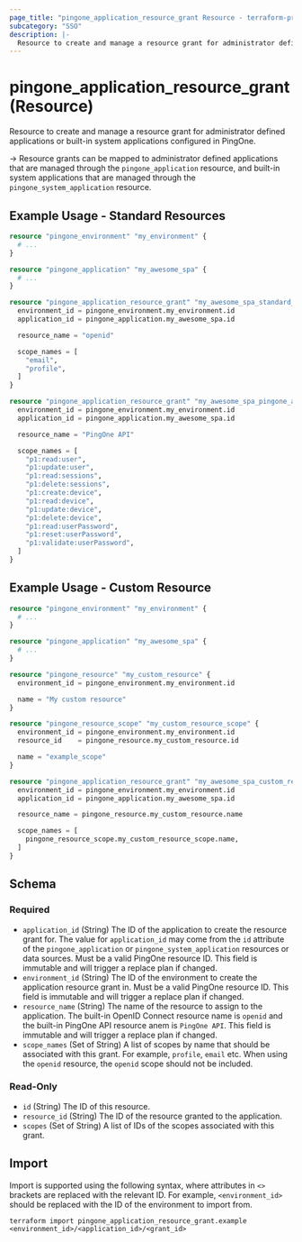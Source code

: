 ```yaml
---
page_title: "pingone_application_resource_grant Resource - terraform-provider-pingone"
subcategory: "SSO"
description: |-
  Resource to create and manage a resource grant for administrator defined applications or built-in system applications configured in PingOne.
---
```


# pingone_application_resource_grant (Resource)

Resource to create and manage a resource grant for administrator defined applications or built-in system applications configured in PingOne.

-> Resource grants can be mapped to administrator defined applications that are managed through the `pingone_application` resource, and built-in system applications that are managed through the `pingone_system_application` resource.

## Example Usage - Standard Resources

```terraform
resource "pingone_environment" "my_environment" {
  # ...
}

resource "pingone_application" "my_awesome_spa" {
  # ...
}

resource "pingone_application_resource_grant" "my_awesome_spa_standard_resource_grants" {
  environment_id = pingone_environment.my_environment.id
  application_id = pingone_application.my_awesome_spa.id

  resource_name = "openid"

  scope_names = [
    "email",
    "profile",
  ]
}

resource "pingone_application_resource_grant" "my_awesome_spa_pingone_api_resource_grants" {
  environment_id = pingone_environment.my_environment.id
  application_id = pingone_application.my_awesome_spa.id

  resource_name = "PingOne API"

  scope_names = [
    "p1:read:user",
    "p1:update:user",
    "p1:read:sessions",
    "p1:delete:sessions",
    "p1:create:device",
    "p1:read:device",
    "p1:update:device",
    "p1:delete:device",
    "p1:read:userPassword",
    "p1:reset:userPassword",
    "p1:validate:userPassword",
  ]
}
```

## Example Usage - Custom Resource

```terraform
resource "pingone_environment" "my_environment" {
  # ...
}

resource "pingone_application" "my_awesome_spa" {
  # ...
}

resource "pingone_resource" "my_custom_resource" {
  environment_id = pingone_environment.my_environment.id

  name = "My custom resource"
}

resource "pingone_resource_scope" "my_custom_resource_scope" {
  environment_id = pingone_environment.my_environment.id
  resource_id    = pingone_resource.my_custom_resource.id

  name = "example_scope"
}

resource "pingone_application_resource_grant" "my_awesome_spa_custom_resource_grants" {
  environment_id = pingone_environment.my_environment.id
  application_id = pingone_application.my_awesome_spa.id

  resource_name = pingone_resource.my_custom_resource.name

  scope_names = [
    pingone_resource_scope.my_custom_resource_scope.name,
  ]
}
```

<!-- schema generated by tfplugindocs -->
## Schema

### Required

- `application_id` (String) The ID of the application to create the resource grant for.  The value for `application_id` may come from the `id` attribute of the `pingone_application` or `pingone_system_application` resources or data sources.  Must be a valid PingOne resource ID.  This field is immutable and will trigger a replace plan if changed.
- `environment_id` (String) The ID of the environment to create the application resource grant in.  Must be a valid PingOne resource ID.  This field is immutable and will trigger a replace plan if changed.
- `resource_name` (String) The name of the resource to assign to the application.  The built-in OpenID Connect resource name is `openid` and the built-in PingOne API resource anem is `PingOne API`.  This field is immutable and will trigger a replace plan if changed.
- `scope_names` (Set of String) A list of scopes by name that should be associated with this grant.  For example, `profile`, `email` etc.  When using the `openid` resource, the `openid` scope should not be included.

### Read-Only

- `id` (String) The ID of this resource.
- `resource_id` (String) The ID of the resource granted to the application.
- `scopes` (Set of String) A list of IDs of the scopes associated with this grant.

## Import

Import is supported using the following syntax, where attributes in `<>` brackets are replaced with the relevant ID.  For example, `<environment_id>` should be replaced with the ID of the environment to import from.

```shell
terraform import pingone_application_resource_grant.example <environment_id>/<application_id>/<grant_id>
```
